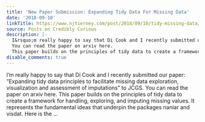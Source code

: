 ```yaml
---
title: 'New Paper Submission: Expanding Tidy Data For Missing Data'
date: '2018-09-10'
linkTitle: https://www.njtierney.com/post/2018/09/10/tidy-missing-data/
source: Posts on Credibly Curious
description: |-
  I&rsquo;m really happy to say that Di Cook and I recently submitted our paper: &ldquo;Expanding tidy data principles to facilitate missing data exploration, visualization and assessment of imputations&rdquo; to JCGS.
  You can read the paper on arxiv here.
  This paper builds on the principles of tidy data to create a framework for handling, exploring, and imputing missing values. It represents the fundamental ideas that underpin the packages naniar and visdat. Here is the ...
disable_comments: true
---
```

I&rsquo;m really happy to say that Di Cook and I recently submitted our paper: &ldquo;Expanding tidy data principles to facilitate missing data exploration, visualization and assessment of imputations&rdquo; to JCGS.
You can read the paper on arxiv here.
This paper builds on the principles of tidy data to create a framework for handling, exploring, and imputing missing values. It represents the fundamental ideas that underpin the packages naniar and visdat. Here is the ...